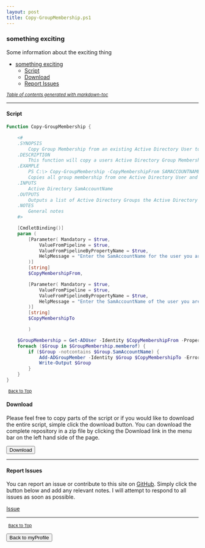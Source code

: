 ```yaml
---
layout: post
title: Copy-GroupMembership.ps1
---
```


### something exciting

Some information about the exciting thing

- [something exciting](#something-exciting)
  - [Script](#script)
  - [Download](#download)
  - [Report Issues](#report-issues)

<small><i><a href='http://ecotrust-canada.github.io/markdown-toc/'>Table of contents generated with markdown-toc</a></i></small>

---

#### Script

```powershell
Function Copy-GroupMembership {

    <#
    .SYNOPSIS
        Copy Group Membership from an existing Active Directory User to another Active Directory User
    .DESCRIPTION
        This function will copy a users Active Directory Group Membership to another Active Directory User by querying a users current membership and adding the same groups to another user.
    .EXAMPLE
        PS C:\> Copy-GroupMembership -CopyMembershipFrom SAMACCOUNTNAME -CopyMembershipTo SAMACCOUNTNAME
        Copies all group membership from one Active Directory User and replicates on another Active Directory User
    .INPUTS
        Active Directory SamAccountName
    .OUTPUTS
        Outputs a list of Active Directory Groups the Active Directory User has been added to.
    .NOTES
        General notes
    #>

    [CmdletBinding()]
    param (
        [Parameter( Mandatory = $true,
            ValueFromPipeline = $true,
            ValueFromPipelineByPropertyName = $true,
            HelpMessage = "Enter the SamAccountName for the user you are copying from."
        )]
        [string]
        $CopyMembershipFrom,

        [Parameter( Mandatory = $true,
            ValueFromPipeline = $true,
            ValueFromPipelineByPropertyName = $true,
            HelpMessage = "Enter the SamAccountName of the user you are copying to."
        )]
        [string]
        $CopyMembershipTo

        )

    $GroupMembership = Get-ADUser -Identity $CopyMembershipFrom -Properties memberof
    foreach ($Group in $GroupMembership.memberof) {
        if ($Group -notcontains $Group.SamAccountName) {
            Add-ADGroupMember -Identity $Group $CopyMembershipTo -ErrorAction SilentlyContinue
            Write-Output $Group
        }
    }
}

```

<span style="font-size:11px;"><a href="#"><i class="fas fa-caret-up" aria-hidden="true" style="color: white; margin-right:5px;"></i>Back to Top</a></span>

#### Download

Please feel free to copy parts of the script or if you would like to download the entire script, simple click the download button. You can download the complete repository in a zip file by clicking the Download link in the menu bar on the left hand side of the page.

<button class="btn" type="submit" onclick="window.open('/PowerShell/functions/myProfile/Copy-GroupMembership.ps1')">
    <i class="fa fa-cloud-download-alt">
    </i>
        Download
</button>

---

#### Report Issues

You can report an issue or contribute to this site on <a href="https://github.com/BanterBoy/scripts-blog/issues">GitHub</a>. Simply click the button below and add any relevant notes. I will attempt to respond to all issues as soon as possible.

<!-- Place this tag where you want the button to render. -->

<a class="github-button" href="https://github.com/BanterBoy/scripts-blog/issues/new?title=Copy-GroupMembership.ps1&body=There is a problem with this function. Please find details below." data-show-count="true" aria-label="Issue BanterBoy/scripts-blog on GitHub">Issue</a>

---

<span style="font-size:11px;"><a href="#"><i class="fas fa-caret-up" aria-hidden="true" style="color: white; margin-right:5px;"></i>Back to Top</a></span>

<a href="/menu/_pages/myProfile.html">
    <button class="btn">
        <i class='fas fa-reply'>
        </i>
            Back to myProfile
    </button>
</a>

[1]: http://ecotrust-canada.github.io/markdown-toc
[2]: https://github.com/googlearchive/code-prettify
